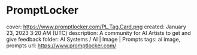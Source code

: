 # PromptLocker

cover: https://www.promptlocker.com/PL.Tag.Card.png
created: January 23, 2023 3:20 AM (UTC)
description: A community for AI Artists to get and give feedback
folder: AI Systems / AI | Image | Prompts
tags: ai image, prompts
url: https://www.promptlocker.com/